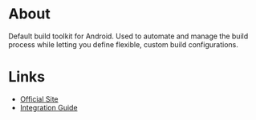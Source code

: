 # About

Default build toolkit for Android. Used to automate and manage the build process while letting you define flexible, custom build configurations.

# Links

- [Official Site](https://gradle.org/)
- [Integration Guide](https://docs.gradle.org/current/samples/sample_building_kotlin_applications.html)
